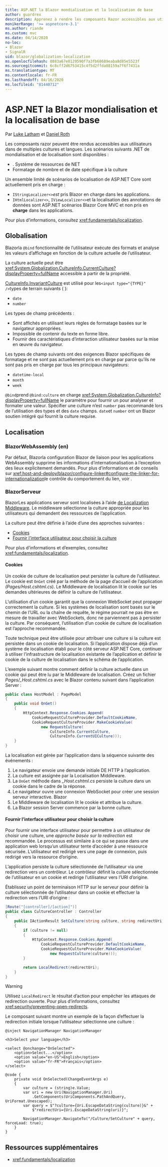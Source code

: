 ```yaml
---
title: ASP.NET la Blazor mondialisation et la localisation de base
author: guardrex
description: Apprenez à rendre les composants Razor accessibles aux utilisateurs dans de multiples cultures et langues.
monikerRange: '>= aspnetcore-3.1'
ms.author: riande
ms.custom: mvc
ms.date: 04/14/2020
no-loc:
- Blazor
- SignalR
uid: blazor/globalization-localization
ms.openlocfilehash: 0883a67e0129590f7a3fb68689eaba8d85e5523f
ms.sourcegitcommit: 6c8cff2d6753415c4f5d2ffda88159a7f6f7431a
ms.translationtype: MT
ms.contentlocale: fr-FR
ms.lasthandoff: 04/16/2020
ms.locfileid: "81440712"
---
```

# <a name="aspnet-core-opno-locblazor-globalization-and-localization"></a>ASP.NET la Blazor mondialisation et la localisation de base

Par [Luke Latham](https://github.com/guardrex) et [Daniel Roth](https://github.com/danroth27)

Les composants razor peuvent être rendus accessibles aux utilisateurs dans de multiples cultures et langues. Les scénarios suivants .NET de mondialisation et de localisation sont disponibles :

* . Système de ressources de NET
* Formatage de nombre et de date spécifique à la culture

Un ensemble limité de scénarios de localisation de ASP.NET Core sont actuellement pris en charge :

* `IStringLocalizer<>`*est* pris Blazor en charge dans les applications.
* `IHtmlLocalizer<>`, `IViewLocalizer<>`et la localisation des annotations de données sont ASP.NET scénarios Blazor Core MVC et non pris en **charge** dans les applications.

Pour plus d’informations, consultez <xref:fundamentals/localization>.

## <a name="globalization"></a>Globalisation

Blazorla `@bind` fonctionnalité de l’utilisateur exécute des formats et analyse les valeurs d’affichage en fonction de la culture actuelle de l’utilisateur.

La culture actuelle peut être <xref:System.Globalization.CultureInfo.CurrentCulture?displayProperty=fullName> accessible à partir de la propriété.

[CultureInfo.InvariantCulture](xref:System.Globalization.CultureInfo.InvariantCulture) est utilisé pour les`<input type="{TYPE}" />`types de terrain suivants ( ):

* `date`
* `number`

Les types de champ précédents :

* Sont affichés en utilisant leurs règles de formatage basées sur le navigateur appropriées.
* Impossible de contenir du texte en forme libre.
* Fournir des caractéristiques d’interaction utilisateur basées sur la mise en œuvre du navigateur.

Les types de champ suivants ont des exigences Blazor spécifiques de formatage et ne sont pas actuellement pris en charge par parce qu’ils ne sont pas pris en charge par tous les principaux navigateurs:

* `datetime-local`
* `month`
* `week`

`@bind`prend `@bind:culture` en charge <xref:System.Globalization.CultureInfo?displayProperty=fullName> le paramètre pour fournir un pour analyser et formater une valeur. Spécifier une culture n’est `number` pas recommandé lors de l’utilisation des types et des `date` champs. `date`et `number` ont un Blazor soutien intégré qui fournit la culture requise.

## <a name="localization"></a>Localisation

### <a name="opno-locblazor-webassembly"></a>BlazorWebAssembly (en)

Par défaut, Blazorla configuration Blazor de liaison pour les applications WebAssembly supprime les informations d’internationalisation à l’exception des lieux explicitement demandés. Pour plus d’informations et de conseils sur <xref:host-and-deploy/blazor/configure-linker#configure-the-linker-for-internationalization>le contrôle du comportement du lien, voir .

<!-- HOLD FOR 3.2 PREVIEW 4: Replace prior paragraph with ...

Blazor WebAssembly apps set the culture using the user's [language preference](https://developer.mozilla.org/docs/Web/API/NavigatorLanguage/languages).

To explicitly configure the culture, set `CultureInfo.DefaultThreadCurrentCulture` and `CultureInfo.DefaultThreadCurrentUICulture` in `Program.Main`.

By default, Blazor's linker configuration for Blazor WebAssembly apps strips out internationalization information except for locales explicitly requested. For more information and guidance on controlling the linker's behavior, see <xref:host-and-deploy/blazor/configure-linker#configure-the-linker-for-internationalization>.

While the culture that Blazor selects by default might be sufficient for most users, consider offering a way for users to specify their preferred locale. For a Blazor WebAssembly sample app with a culture picker, see the [LocSample](https://github.com/pranavkm/LocSample) localization sample app.

-->

### <a name="opno-locblazor-server"></a>BlazorServeur

BlazorLes applications serveur sont localisées à l’aide [de Localization Middleware](xref:fundamentals/localization#localization-middleware). Le middleware sélectionne la culture appropriée pour les utilisateurs qui demandent des ressources de l’application.

La culture peut être définie à l’aide d’une des approches suivantes :

* [Cookies](#cookies)
* [Fournir l’interface utilisateur pour choisir la culture](#provide-ui-to-choose-the-culture)

Pour plus d’informations et d’exemples, consultez <xref:fundamentals/localization>.

#### <a name="cookies"></a>Cookies

Un cookie de culture de localisation peut persister la culture de l’utilisateur. Le cookie est `OnGet` créé par la méthode de la page d’accueil de l’application *(Pages/Host.cshtml.cs*). Le Middleware de localisation lit le cookie sur les demandes ultérieures de définir la culture de l’utilisateur. 

L’utilisation d’un cookie garantit que la connexion WebSocket peut propager correctement la culture. Si les systèmes de localisation sont basés sur le chemin de l’URL ou la chaîne de requête, le régime pourrait ne pas être en mesure de travailler avec WebSockets, donc ne parviennent pas à persister la culture. Par conséquent, l’utilisation d’un cookie de culture de localisation est l’approche recommandée.

Toute technique peut être utilisée pour attribuer une culture si la culture est persistée dans un cookie de localisation. Si l’application dispose déjà d’un système de localisation établi pour le côté serveur ASP.NET Core, continuer à utiliser l’infrastructure de localisation existante de l’application et définir le cookie de la culture de localisation dans le schéma de l’application.

L’exemple suivant montre comment définir la culture actuelle dans un cookie qui peut être lu par le Middleware de localisation. Créez un fichier *Pages/_Host.cshtml.cs* avec le Blazor contenu suivant dans l’application Server :

```csharp
public class HostModel : PageModel
{
    public void OnGet()
    {
        HttpContext.Response.Cookies.Append(
            CookieRequestCultureProvider.DefaultCookieName,
            CookieRequestCultureProvider.MakeCookieValue(
                new RequestCulture(
                    CultureInfo.CurrentCulture,
                    CultureInfo.CurrentUICulture)));
    }
}
```

La localisation est gérée par l’application dans la séquence suivante des événements :

1. Le navigateur envoie une demande initiale DE HTTP à l’application.
1. La culture est assignée par la Localisation Middleware.
1. La `OnGet` méthode dans *_Host.cshtml.cs* persiste la culture dans un cookie dans le cadre de la réponse.
1. Le navigateur ouvre une connexion WebSocket pour créer une session serveur interactive. Blazor
1. Le Middleware de localisation lit le cookie et attribue la culture.
1. La Blazor session Server commence par la bonne culture.

#### <a name="provide-ui-to-choose-the-culture"></a>Fournir l’interface utilisateur pour choisir la culture

Pour fournir une interface utilisateur pour permettre à un utilisateur de choisir une culture, une *approche basée sur la redirection* est recommandée. Le processus est similaire à ce qui se passe dans une application web lorsqu’un utilisateur tente d’accéder à une ressource sécurisée. L’utilisateur est redirigé vers une page de connexion, puis redirigé vers la ressource d’origine. 

L’application persiste la culture sélectionnée de l’utilisateur via une redirection vers un contrôleur. Le contrôleur définit la culture sélectionnée de l’utilisateur en un cookie et redirige l’utilisateur vers l’URI d’origine.

Établissez un point de terminaison HTTP sur le serveur pour définir la culture sélectionnée de l’utilisateur dans un cookie et effectuer la redirection vers l’URI d’origine :

```csharp
[Route("[controller]/[action]")]
public class CultureController : Controller
{
    public IActionResult SetCulture(string culture, string redirectUri)
    {
        if (culture != null)
        {
            HttpContext.Response.Cookies.Append(
                CookieRequestCultureProvider.DefaultCookieName,
                CookieRequestCultureProvider.MakeCookieValue(
                    new RequestCulture(culture)));
        }

        return LocalRedirect(redirectUri);
    }
}
```

> [!WARNING]
> Utilisez `LocalRedirect` le résultat d’action pour empêcher les attaques de redirection ouverte. Pour plus d’informations, consultez <xref:security/preventing-open-redirects>.

Le composant suivant montre un exemple de la façon d’effectuer la redirection initiale lorsque l’utilisateur sélectionne une culture :

```razor
@inject NavigationManager NavigationManager

<h3>Select your language</h3>

<select @onchange="OnSelected">
    <option>Select...</option>
    <option value="en-US">English</option>
    <option value="fr-FR">Français</option>
</select>

@code {
    private void OnSelected(ChangeEventArgs e)
    {
        var culture = (string)e.Value;
        var uri = new Uri(NavigationManager.Uri)
            .GetComponents(UriComponents.PathAndQuery, UriFormat.Unescaped);
        var query = $"?culture={Uri.EscapeDataString(culture)}&" +
            $"redirectUri={Uri.EscapeDataString(uri)}";

        NavigationManager.NavigateTo("/Culture/SetCulture" + query, forceLoad: true);
    }
}
```

## <a name="additional-resources"></a>Ressources supplémentaires

* <xref:fundamentals/localization>
